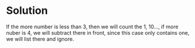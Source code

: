 # Solution
If the more number is less than 3, then we will count the 1, 10..., if more nuber is 4, we will subtract there in front, since this case only contains one, we will list there and ignore.

